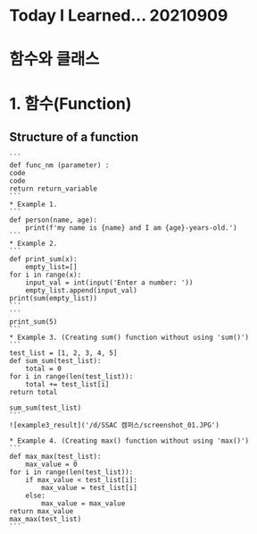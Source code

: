 # Today I Learned... 20210909

# 함수와 클래스

# 1. 함수(Function)
## Structure of a function
    ```
    def func_nm (parameter) :
    code
    code
    return return_variable
    ```
    * Example 1.
    ```
    def person(name, age):
        print(f'my name is {name} and I am {age}-years-old.')
    ```
    * Example 2.
    ```
    def print_sum(x):
        empty_list=[]
	for i in range(x):
	    input_val = int(input('Enter a number: '))
	    empty_list.append(input_val)
	print(sum(empty_list))
    ```
    ```
    print_sum(5)
    ```
    * Example 3. (Creating sum() function without using 'sum()')
    ```
    test_list = [1, 2, 3, 4, 5]
    def sum_sum(test_list):
        total = 0
	for i in range(len(test_list)):
	    total += test_list[i]
	return total

    sum_sum(test_list)
    ```
    ![example3_result]('/d/SSAC 캠퍼스/screenshot_01.JPG')

    * Example 4. (Creating max() function without using 'max()')
    ```
    def max_max(test_list):
        max_value = 0
	for i in range(len(test_list)):
	    if max_value < test_list[i]:
	        max_value = test_list[i]
	    else:
	        max_value = max_value
	return max_value
    max_max(test_list)
    ```

